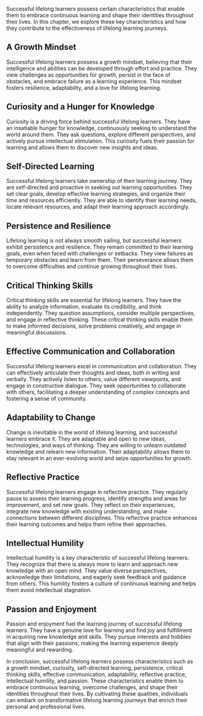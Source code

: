 
Successful lifelong learners possess certain characteristics that enable them to embrace continuous learning and shape their identities throughout their lives. In this chapter, we explore these key characteristics and how they contribute to the effectiveness of lifelong learning journeys.

A Growth Mindset
----------------

Successful lifelong learners possess a growth mindset, believing that their intelligence and abilities can be developed through effort and practice. They view challenges as opportunities for growth, persist in the face of obstacles, and embrace failure as a learning experience. This mindset fosters resilience, adaptability, and a love for lifelong learning.

Curiosity and a Hunger for Knowledge
------------------------------------

Curiosity is a driving force behind successful lifelong learners. They have an insatiable hunger for knowledge, continuously seeking to understand the world around them. They ask questions, explore different perspectives, and actively pursue intellectual stimulation. This curiosity fuels their passion for learning and allows them to discover new insights and ideas.

Self-Directed Learning
----------------------

Successful lifelong learners take ownership of their learning journey. They are self-directed and proactive in seeking out learning opportunities. They set clear goals, develop effective learning strategies, and organize their time and resources efficiently. They are able to identify their learning needs, locate relevant resources, and adapt their learning approach accordingly.

Persistence and Resilience
--------------------------

Lifelong learning is not always smooth sailing, but successful learners exhibit persistence and resilience. They remain committed to their learning goals, even when faced with challenges or setbacks. They view failures as temporary obstacles and learn from them. Their perseverance allows them to overcome difficulties and continue growing throughout their lives.

Critical Thinking Skills
------------------------

Critical thinking skills are essential for lifelong learners. They have the ability to analyze information, evaluate its credibility, and think independently. They question assumptions, consider multiple perspectives, and engage in reflective thinking. These critical thinking skills enable them to make informed decisions, solve problems creatively, and engage in meaningful discussions.

Effective Communication and Collaboration
-----------------------------------------

Successful lifelong learners excel in communication and collaboration. They can effectively articulate their thoughts and ideas, both in writing and verbally. They actively listen to others, value different viewpoints, and engage in constructive dialogue. They seek opportunities to collaborate with others, facilitating a deeper understanding of complex concepts and fostering a sense of community.

Adaptability to Change
----------------------

Change is inevitable in the world of lifelong learning, and successful learners embrace it. They are adaptable and open to new ideas, technologies, and ways of thinking. They are willing to unlearn outdated knowledge and relearn new information. Their adaptability allows them to stay relevant in an ever-evolving world and seize opportunities for growth.

Reflective Practice
-------------------

Successful lifelong learners engage in reflective practice. They regularly pause to assess their learning progress, identify strengths and areas for improvement, and set new goals. They reflect on their experiences, integrate new knowledge with existing understanding, and make connections between different disciplines. This reflective practice enhances their learning outcomes and helps them refine their approaches.

Intellectual Humility
---------------------

Intellectual humility is a key characteristic of successful lifelong learners. They recognize that there is always more to learn and approach new knowledge with an open mind. They value diverse perspectives, acknowledge their limitations, and eagerly seek feedback and guidance from others. This humility fosters a culture of continuous learning and helps them avoid intellectual stagnation.

Passion and Enjoyment
---------------------

Passion and enjoyment fuel the learning journey of successful lifelong learners. They have a genuine love for learning and find joy and fulfillment in acquiring new knowledge and skills. They pursue interests and hobbies that align with their passions, making the learning experience deeply meaningful and rewarding.

In conclusion, successful lifelong learners possess characteristics such as a growth mindset, curiosity, self-directed learning, persistence, critical thinking skills, effective communication, adaptability, reflective practice, intellectual humility, and passion. These characteristics enable them to embrace continuous learning, overcome challenges, and shape their identities throughout their lives. By cultivating these qualities, individuals can embark on transformative lifelong learning journeys that enrich their personal and professional lives.
